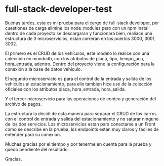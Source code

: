# full-stack-developer-test

Buenas tardes, esta es mi prueba para el cargo de full-stack developer, por cuestiones de carga elimine los node_modules pero con un npm install dentro de cada proyecto se descargaran y funcionará bien, realiace una estructura de 3 microservicios, estan correran en los puertos 3000, 3001, 3002.

El primero es el CRUD de los vehículos, este modelo lo realice con una colección en mondodb, con los atributos de placa, tipo, tiempo_acu, hora_entrada, adentro. Dentro del proyecto viene la configuración para la conexión a la base de datos vehículo.

El segundo microservicio es para el control de la entrada y salida de los vehiculos al estacionamiento, para ello tambien hice uso de la colección oficiales con los atributos placa, hora_entrada, hora_salida.

Y el tercer microservicio para las operaciones de conteo y generación del archivo de pagos.


La estructura la decidi de esta manera para separar el CRUD de los carros con el control de entrada y salida del estacionamiento y no saturar ninguno de los dos servicios. Los microservicios estan para conectarse a un Front como se describe en la prueba, los endpoints estan muy claros y faciles de entender para su conexión.


Muchas gracias por el tiempo y por tenerme en cuenta para la prueba y quedo pendiente del resultado.


Gracias.
